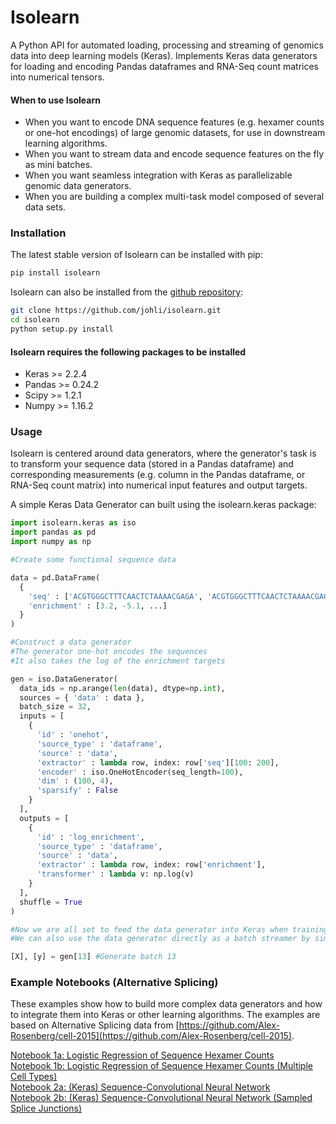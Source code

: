 # Isolearn

A Python API for automated loading, processing and streaming of genomics data into deep learning models (Keras).
Implements Keras data generators for loading and encoding Pandas dataframes and RNA-Seq count matrices into numerical tensors.

#### When to use Isolearn
- When you want to encode DNA sequence features (e.g. hexamer counts or one-hot encodings) of large genomic datasets, for use in downstream learning algorithms.
- When you want to stream data and encode sequence features on the fly as mini batches.
- When you want seamless integration with Keras as parallelizable genomic data generators.
- When you are building a complex multi-task model composed of several data sets.

### Installation
The latest stable version of Isolearn can be installed with pip:
```sh
pip install isolearn
```

Isolearn can also be installed from the [github repository](https://github.com/johli/isolearn.git):
```sh
git clone https://github.com/johli/isolearn.git
cd isolearn
python setup.py install
```

#### Isolearn requires the following packages to be installed
- Keras >= 2.2.4
- Pandas >= 0.24.2
- Scipy >= 1.2.1
- Numpy >= 1.16.2

### Usage
Isolearn is centered around data generators, where the generator's task is to transform your sequence data (stored in a Pandas dataframe) and corresponding measurements (e.g. column in the Pandas dataframe, or RNA-Seq count matrix) into numerical input features and output targets.

A simple Keras Data Generator can built using the isolearn.keras package:
```python
import isolearn.keras as iso
import pandas as pd
import numpy as np

#Create some functional sequence data

data = pd.DataFrame(
  {
    'seq' : ['ACGTGGGCTTTCAACTCTAAAACGAGA', 'ACGTGGGCTTTCAACTCTAAAACGAGA', ...],
    'enrichment' : [3.2, -5.1, ...]
  }
)

#Construct a data generator
#The generator one-hot encodes the sequences
#It also takes the log of the enrichment targets

gen = iso.DataGenerator(
  data_ids = np.arange(len(data), dtype=np.int),
  sources = { 'data' : data },
  batch_size = 32,
  inputs = [
    {
      'id' : 'onehot',
      'source_type' : 'dataframe',
      'source' : 'data',
      'extractor' : lambda row, index: row['seq'][100: 200],
      'encoder' : iso.OneHotEncoder(seq_length=100),
      'dim' : (100, 4),
      'sparsify' : False
    }
  ],
  outputs = [
    {
      'id' : 'log_enrichment',
      'source_type' : 'dataframe',
      'source' : 'data',
      'extractor' : lambda row, index: row['enrichment'],
      'transformer' : lambda v: np.log(v)
    }
  ],
  shuffle = True
)

#Now we are all set to feed the data generator into Keras when training a model.
#We can also use the data generator directly as a batch streamer by simply indexing it:

[X], [y] = gen[13] #Generate batch 13
```

### Example Notebooks (Alternative Splicing)
These examples show how to build more complex data generators and how to integrate them into Keras or other learning algorithms. The examples are based on Alternative Splicing data from [https://github.com/Alex-Rosenberg/cell-2015](https://github.com/Alex-Rosenberg/cell-2015).

[Notebook 1a: Logistic Regression of Sequence Hexamer Counts](https://nbviewer.jupyter.org/github/johli/isolearn/blob/master/example/splicing_hexamer_regression.ipynb)<br/>
[Notebook 1b: Logistic Regression of Sequence Hexamer Counts (Multiple Cell Types)](https://nbviewer.jupyter.org/github/johli/isolearn/blob/master/example/splicing_hexamer_regression_multicell.ipynb)<br/>
[Notebook 2a: (Keras) Sequence-Convolutional Neural Network](https://nbviewer.jupyter.org/github/johli/isolearn/blob/master/example/splicing_cnn_multicell.ipynb)<br/>
[Notebook 2b: (Keras) Sequence-Convolutional Neural Network (Sampled Splice Junctions)](https://nbviewer.jupyter.org/github/johli/isolearn/blob/master/example/splicing_cnn_perturbed_multicell.ipynb)<br/>

